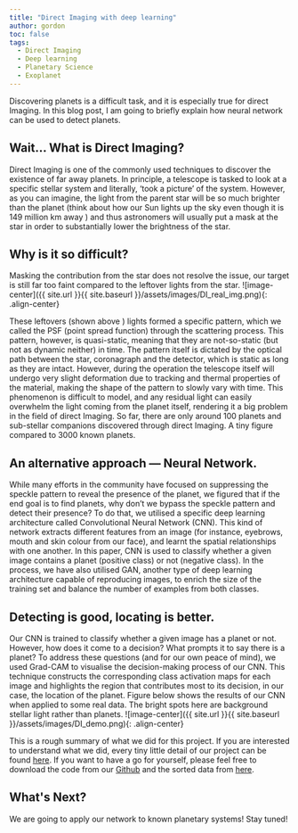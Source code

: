 ```yaml
---
title: "Direct Imaging with deep learning"
author: gordon
toc: false
tags:
  - Direct Imaging
  - Deep learning
  - Planetary Science
  - Exoplanet
---
```


Discovering planets is a difficult task, and it is especially true for direct Imaging. In this blog post, I am going to briefly explain how neural network can be used to detect planets. 

## Wait... What is Direct Imaging?

Direct Imaging is one of the commonly used techniques to discover the existence of far away planets. In principle, a telescope is tasked to look at a specific stellar system and literally, ‘took a picture’ of the system. However, as you can imagine, the light from the parent star will be so much brighter than the planet (think about how our Sun lights up the sky even though it is 149 million km away ) and thus astronomers will usually put a mask at the star in order to substantially lower the brightness of the star.

## Why is it so difficult?
Masking the contribution from the star does not resolve the issue, our target is still far too faint compared to the leftover lights from the star. 
![image-center]({{ site.url }}{{ site.baseurl }}/assets/images/DI_real_img.png){: .align-center}

These leftovers (shown above ) lights formed a specific pattern, which we called the PSF (point spread function) through the scattering process. This pattern, however, is quasi-static, meaning that they are not-so-static (but not as dynamic neither) in time. The pattern itself is dictated by the optical path between the star, coronagraph and the detector, which is static as long as they are intact. However, during the operation the telescope itself will undergo very slight deformation due to tracking and thermal properties of the material, making the shape of the pattern to slowly vary with time. This phenomenon is difficult to model, and any residual light can easily overwhelm the light coming from the planet itself, rendering it a big problem in the field of direct Imaging. So far, there are only around 100 planets and sub-stellar companions discovered through direct Imaging. A tiny figure compared to 3000 known planets. 

## An alternative approach — Neural Network.
While many efforts in the community have focused on suppressing the speckle pattern to reveal the presence of the planet, we figured that if the end goal is to find planets, why don’t we bypass the speckle pattern and detect their presence? To do that, we utilised a specific deep learning architecture called Convolutional Neural Network (CNN). This kind of network extracts different features from an image (for instance, eyebrows, mouth and skin colour from our face), and learnt the spatial relationships with one another. In this paper, CNN is used to classify whether a given image contains a planet (positive class) or not (negative class). In the process, we have also utilised GAN, another type of deep learning architecture capable of reproducing images, to enrich the size of the training set and balance the number of examples from both classes. 

## Detecting is good, locating is better. 
Our CNN is trained to classify whether a given image has a planet or not. However, how does it come to a decision? What prompts it to say there is a planet? To address these questions (and for our own peace of mind), we used Grad-CAM to visualise the decision-making process of our CNN. This technique constructs the corresponding class activation maps for each image and highlights the region that contributes most to its decision, in our case, the location of the planet. Figure below shows the results of our CNN when applied to some real data. The bright spots here are background stellar light rather than planets. 
![image-center]({{ site.url }}{{ site.baseurl }}/assets/images/DI_demo.png){: .align-center}


This is a rough summary of what we did for this project. If you are interested to understand what we did, every tiny little detail of our project can be found [here](https://arxiv.org/abs/1904.06155). If you want to have a go for yourself, please feel free to download the code from our [Github](https://github.com/ucl-exoplanets/DI-Project) and the sorted data from [here](https://osf.io/ez7pk/).

## What's Next?
We are going to apply our network to known planetary systems! Stay tuned!